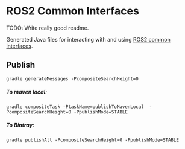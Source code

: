 # ROS2 Common Interfaces

TODO: Write really good readme.

Generated Java files for interacting with and using [ROS2 common interfaces](https://github.com/ros2/common_interfaces).

## Publish

`gradle generateMessages -PcompositeSearchHeight=0`

##### To maven local:

`gradle compositeTask -PtaskName=publishToMavenLocal  -PcompositeSearchHeight=0 -PpublishMode=STABLE`

##### To Bintray:

`gradle publishAll -PcompositeSearchHeight=0 -PpublishMode=STABLE`
